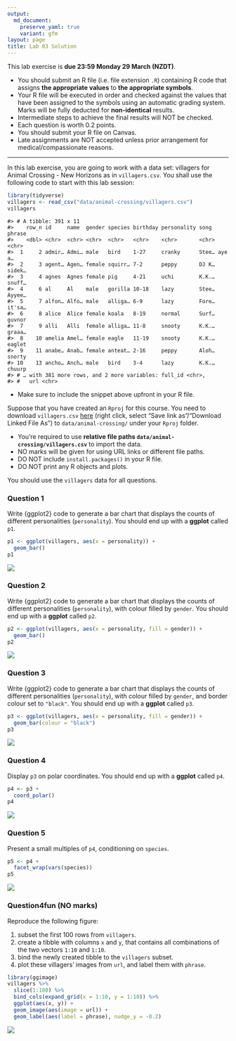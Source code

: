 ```yaml
---
output: 
  md_document:
    preserve_yaml: true
    variant: gfm
layout: page
title: Lab 03 Solution
---
```


This lab exercise is **due 23:59 Monday 29 March (NZDT)**.

-   You should submit an R file (i.e. file extension `.R`) containing R
    code that assigns **the appropriate values** to **the appropriate
    symbols**.
-   Your R file will be executed in order and checked against the values
    that have been assigned to the symbols using an automatic grading
    system. Marks will be fully deducted for **non-identical** results.
-   Intermediate steps to achieve the final results will NOT be checked.
-   Each question is worth 0.2 points.
-   You should submit your R file on Canvas.
-   Late assignments are NOT accepted unless prior arrangement for
    medical/compassionate reasons.

------------------------------------------------------------------------

In this lab exercise, you are going to work with a data set: villagers
for Animal Crossing - New Horizons as in `villagers.csv`. You shall use
the following code to start with this lab session:

``` r
library(tidyverse)
villagers <- read_csv("data/animal-crossing/villagers.csv")
villagers
```

    #> # A tibble: 391 x 11
    #>    row_n id     name  gender species birthday personality song  phrase
    #>    <dbl> <chr>  <chr> <chr>  <chr>   <chr>    <chr>       <chr> <chr> 
    #>  1     2 admir… Admi… male   bird    1-27     cranky      Stee… aye a…
    #>  2     3 agent… Agen… female squirr… 7-2      peppy       DJ K… sidek…
    #>  3     4 agnes  Agnes female pig     4-21     uchi        K.K.… snuff…
    #>  4     6 al     Al    male   gorilla 10-18    lazy        Stee… Ayyee…
    #>  5     7 alfon… Alfo… male   alliga… 6-9      lazy        Fore… it'sa…
    #>  6     8 alice  Alice female koala   8-19     normal      Surf… guvnor
    #>  7     9 alli   Alli  female alliga… 11-8     snooty      K.K.… graaa…
    #>  8    10 amelia Amel… female eagle   11-19    snooty      K.K.… eaglet
    #>  9    11 anabe… Anab… female anteat… 2-16     peppy       Aloh… snorty
    #> 10    13 ancho… Anch… male   bird    3-4      lazy        K.K.… chuurp
    #> # … with 381 more rows, and 2 more variables: full_id <chr>,
    #> #   url <chr>

-   Make sure to include the snippet above upfront in your R file.

Suppose that you have created an `Rproj` for this course. You need to
download `villagers.csv`
[here](https://github.com/rfordatascience/tidytuesday/raw/master/data/2020/2020-05-05/villagers.csv)
(right click, select “Save link as”/“Download Linked File As”) to
`data/animal-crossing/` under your `Rproj` folder.

-   You’re required to use **relative file paths
    `data/animal-crossing/villagers.csv`** to import the data.
-   NO marks will be given for using URL links or different file paths.
-   DO NOT include `install.packages()` in your R file.
-   DO NOT print any R objects and plots.

You should use the `villagers` data for all questions.

### Question 1

Write {ggplot2} code to generate a bar chart that displays the counts of
different personalities (`personality`). You should end up with a
**ggplot** called `p1`.

``` r
p1 <- ggplot(villagers, aes(x = personality)) +
  geom_bar()
p1
```

![](/figures/lab03-q1-1.png)<!-- -->

### Question 2

Write {ggplot2} code to generate a bar chart that displays the counts of
different personalities (`personality`), with colour filled by `gender`.
You should end up with a **ggplot** called `p2`.

``` r
p2 <- ggplot(villagers, aes(x = personality, fill = gender)) +
  geom_bar()
p2
```

![](/figures/lab03-q2-1.png)<!-- -->

### Question 3

Write {ggplot2} code to generate a bar chart that displays the counts of
different personalities (`personality`), with colour filled by `gender`,
and border colour set to `"black"`. You should end up with a **ggplot**
called `p3`.

``` r
p3 <- ggplot(villagers, aes(x = personality, fill = gender)) +
  geom_bar(colour = "black")
p3
```

![](/figures/lab03-q3-1.png)<!-- -->

### Question 4

Display `p3` on polar coordinates. You should end up with a **ggplot**
called `p4`.

``` r
p4 <- p3 +
  coord_polar()
p4
```

![](/figures/lab03-q4-1.png)<!-- -->

### Question 5

Present a small multiples of `p4`, conditioning on `species`.

``` r
p5 <- p4 +
  facet_wrap(vars(species))
p5
```

![](/figures/lab03-q5-1.png)<!-- -->

### Question4fun (NO marks)

Reproduce the following figure:

1.  subset the first 100 rows from `villagers`.
2.  create a tibble with columns `x` and `y`, that contains all
    combinations of the two vectors `1:10` and `1:10`.
3.  bind the newly created tibble to the `villagers` subset.
4.  plot these villagers’ images from `url`, and label them with
    `phrase`.

``` r
library(ggimage)
villagers %>% 
  slice(1:100) %>% 
  bind_cols(expand_grid(x = 1:10, y = 1:10)) %>% 
  ggplot(aes(x, y)) +
  geom_image(aes(image = url)) +
  geom_label(aes(label = phrase), nudge_y = -0.2)
```

![](/figures/lab03-extra-1.png)<!-- -->
